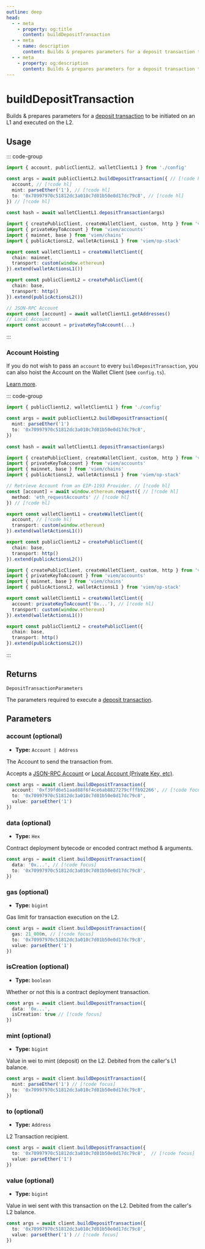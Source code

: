 ```yaml
---
outline: deep
head:
  - - meta
    - property: og:title
      content: buildDepositTransaction
  - - meta
    - name: description
      content: Builds & prepares parameters for a deposit transaction to be initiated on an L1 and executed on the L2.
  - - meta
    - property: og:description
      content: Builds & prepares parameters for a deposit transaction to be initiated on an L1 and executed on the L2.
---
```


# buildDepositTransaction

Builds & prepares parameters for a [deposit transaction](https://github.com/ethereum-optimism/optimism/blob/develop/specs/deposits.md) to be initiated on an L1 and executed on the L2.

## Usage

::: code-group

```ts [example.ts]
import { account, publicClientL2, walletClientL1 } from './config'

const args = await publicClientL2.buildDepositTransaction({ // [!code hl]
  account, // [!code hl]
  mint: parseEther('1'), // [!code hl]
  to: '0x70997970c51812dc3a010c7d01b50e0d17dc79c8', // [!code hl]
}) // [!code hl]
 
const hash = await walletClientL1.depositTransaction(args)
```

```ts [config.ts]
import { createPublicClient, createWalletClient, custom, http } from 'viem'
import { privateKeyToAccount } from 'viem/accounts'
import { mainnet, base } from 'viem/chains'
import { publicActionsL2, walletActionsL1 } from 'viem/op-stack'

export const walletClientL1 = createWalletClient({
  chain: mainnet,
  transport: custom(window.ethereum)
}).extend(walletActionsL1())

export const publicClientL2 = createPublicClient({
  chain: base,
  transport: http()
}).extend(publicActionsL2())

// JSON-RPC Account
export const [account] = await walletClientL1.getAddresses()
// Local Account
export const account = privateKeyToAccount(...)
```

:::


### Account Hoisting

If you do not wish to pass an `account` to every `buildDepositTransaction`, you can also hoist the Account on the Wallet Client (see `config.ts`).

[Learn more](/docs/clients/wallet#account).

::: code-group

```ts [example.ts]
import { publicClientL2, walletClientL1 } from './config'

const args = await publicClientL2.buildDepositTransaction({
  mint: parseEther('1')
  to: '0x70997970c51812dc3a010c7d01b50e0d17dc79c8',
})
 
const hash = await walletClientL1.depositTransaction(args)
```

```ts [config.ts (JSON-RPC Account)]
import { createPublicClient, createWalletClient, custom, http } from 'viem'
import { privateKeyToAccount } from 'viem/accounts'
import { mainnet, base } from 'viem/chains'
import { publicActionsL2, walletActionsL1 } from 'viem/op-stack'

// Retrieve Account from an EIP-1193 Provider. // [!code hl]
const [account] = await window.ethereum.request({ // [!code hl]
  method: 'eth_requestAccounts' // [!code hl]
}) // [!code hl]

export const walletClientL1 = createWalletClient({
  account, // [!code hl]
  transport: custom(window.ethereum)
}).extend(walletActionsL1())

export const publicClientL2 = createPublicClient({
  chain: base,
  transport: http()
}).extend(publicActionsL2())
```

```ts [config.ts (Local Account)]
import { createPublicClient, createWalletClient, custom, http } from 'viem'
import { privateKeyToAccount } from 'viem/accounts'
import { mainnet, base } from 'viem/chains'
import { publicActionsL2, walletActionsL1 } from 'viem/op-stack'

export const walletClientL1 = createWalletClient({
  account: privateKeyToAccount('0x...'), // [!code hl]
  transport: custom(window.ethereum)
}).extend(walletActionsL1())

export const publicClientL2 = createPublicClient({
  chain: base,
  transport: http()
}).extend(publicActionsL2())
```

:::

## Returns

`DepositTransactionParameters`

The parameters required to execute a [deposit transaction](/op-stack/actions/depositTransaction).

## Parameters

### account (optional)

- **Type:** `Account | Address`

The Account to send the transaction from.

Accepts a [JSON-RPC Account](/docs/clients/wallet#json-rpc-accounts) or [Local Account (Private Key, etc)](/docs/clients/wallet#local-accounts-private-key-mnemonic-etc).

```ts
const args = await client.buildDepositTransaction({
  account: '0xf39fd6e51aad88f6f4ce6ab8827279cfffb92266', // [!code focus]
  to: '0x70997970c51812dc3a010c7d01b50e0d17dc79c8',
  value: parseEther('1')
})
```

### data (optional)

- **Type:** `Hex`

Contract deployment bytecode or encoded contract method & arguments.

```ts
const args = await client.buildDepositTransaction({
  data: '0x...', // [!code focus]
  to: '0x70997970c51812dc3a010c7d01b50e0d17dc79c8',
})
```

### gas (optional)

- **Type:** `bigint`

Gas limit for transaction execution on the L2.

```ts
const args = await client.buildDepositTransaction({
  gas: 21_000n, // [!code focus]
  to: '0x70997970c51812dc3a010c7d01b50e0d17dc79c8',
  value: parseEther('1')
})
```

### isCreation (optional)

- **Type:** `boolean`

Whether or not this is a contract deployment transaction.

```ts
const args = await client.buildDepositTransaction({
  data: '0x...',
  isCreation: true // [!code focus]
})
```

### mint (optional)

- **Type:** `bigint`

Value in wei to mint (deposit) on the L2. Debited from the caller's L1 balance.

```ts
const args = await client.buildDepositTransaction({
  mint: parseEther('1') // [!code focus]
  to: '0x70997970c51812dc3a010c7d01b50e0d17dc79c8', 
})
```

### to (optional)

- **Type:** `Address`

L2 Transaction recipient.

```ts
const args = await client.buildDepositTransaction({
  to: '0x70997970c51812dc3a010c7d01b50e0d17dc79c8',  // [!code focus]
  value: parseEther('1')
})
```

### value (optional)

- **Type:** `bigint`

Value in wei sent with this transaction on the L2. Debited from the caller's L2 balance.

```ts
const args = await client.buildDepositTransaction({
  to: '0x70997970c51812dc3a010c7d01b50e0d17dc79c8', 
  value: parseEther('1') // [!code focus]
})
```